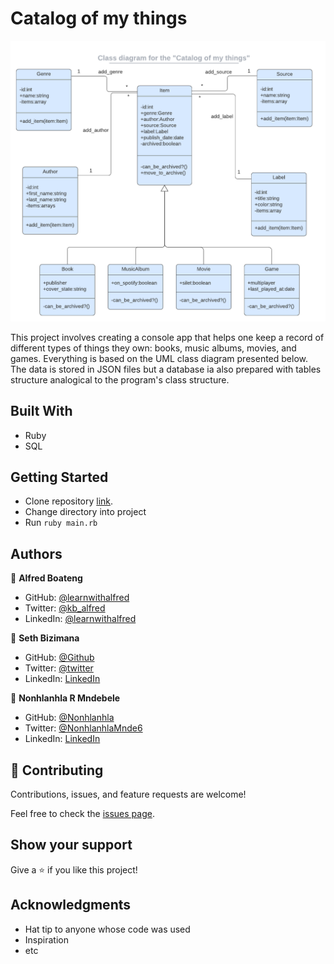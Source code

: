 # Catalog of my things

![catalog of my things](./catalog_of_my_things.png)

This project involves creating a console app that helps one keep a record of different types of things they own: books, music albums, movies, and games. Everything is based on the UML class diagram presented below. 
The data is stored in JSON files but a database ia also prepared with tables structure analogical to the program's class structure.



## Built With

- Ruby
- SQL

## Getting Started

- Clone repository [link](https://github.com/learnwithalfred/ruby-capstone-222).
- Change directory into project
- Run `ruby main.rb`



## Authors

👤 **Alfred Boateng**

- GitHub: [@learnwithalfred](https://github.com/learnwithalfred)
- Twitter: [@kb_alfred](https://twitter.com/kb_alfred)
- LinkedIn: [@learnwithalfred](https://www.linkedin.com/in/learnwithalfred/)

👤 **Seth Bizimana**

- GitHub: [@Github](https://github.com/Sevenpros)
- Twitter: [@twitter](https://twitter.com/BizimanaSeth)
- LinkedIn: [LinkedIn](https://www.linkedin.com/in/seth-bizimana-2a0624189)

👤 **Nonhlanhla R Mndebele**

- GitHub: [@Nonhlanhla](https://github.com/29td)
- Twitter: [@NonhlanhlaMnde6](https://twitter.com/NonhlanhlaMnde6)
- LinkedIn: [LinkedIn](https://linkedin.com/in/nonhlanhla-mndebele-ab7448226)
## 🤝 Contributing

Contributions, issues, and feature requests are welcome!

Feel free to check the [issues page](../../issues/).

## Show your support

Give a ⭐️ if you like this project!

## Acknowledgments

- Hat tip to anyone whose code was used
- Inspiration
- etc